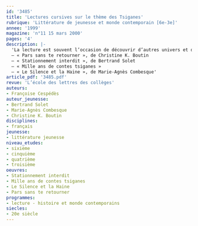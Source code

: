 ```yaml
---
id: '3485'
title: 'Lectures cursives sur le thème des Tsiganes'
rubrique: 'Littérature de jeunesse et monde contemporain [6e-3e]'
annee: '1999'
magazine: 'n°11 15 mars 2000'
pages: '4'
description: |-
  'La lecture est souvent l’occasion de découvrir d’autres univers et donc d’élargir ses horizons personnels. Cet article se penche sur ceux qu’on appelle les Tsiganes, en présentant des romans, un recueil de contes, un récit de témoignage et un poème qui parlent des origines, du passé, des traditions et de la vie quotidienne de ces gens dits « du voyage ».
  – « Pars sans te retourner », de Christine K. Boutin
  – « Stationnement interdit », de Bertrand Solet
  – « Mille ans de contes tsiganes »
  – « Le Silence et la Haine », de Marie-Agnès Combesque'
article_pdf: '3485.pdf'
revue: 'L’école des lettres des collèges'
auteurs:
- Françoise Cespédès
auteur_jeunesse:
- Bertrand Solet
- Marie-Agnès Combesque
- Christine K. Boutin
disciplines:
- français
jeunesse:
- littérature jeunesse
niveau_etudes:
- sixième
- cinquième
- quatrième
- troisième
oeuvres:
- Stationnement interdit
- Mille ans de contes tsiganes
- Le Silence et la Haine
- Pars sans te retourner
programmes:
- lecture - histoire et monde contemporains
siecles:
- 20e siècle
---
```

